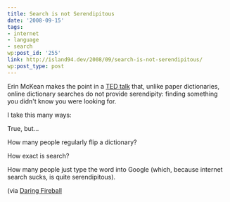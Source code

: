 ```yaml
---
title: Search is not Serendipitous
date: '2008-09-15'
tags:
- internet
- language
- search
wp:post_id: '255'
link: http://island94.dev/2008/09/search-is-not-serendipitous/
wp:post_type: post
---
```


Erin McKean makes the point in a [TED talk](http://www.ted.com/index.php/talks/erin_mckean_redefines_the_dictionary.html) that, unlike paper dictionaries, online dictionary searches do not provide serendipity: finding something you didn't know you were looking for.

I take this many ways:

True, but...

How many people regularly flip a dictionary?

How exact is search?

How many people just type the word into Google (which, because internet search sucks, is quite serendipitous).

(via [Daring Fireball](http://daringfireball.net/linked/2008/09/10/mckean-lexicography)